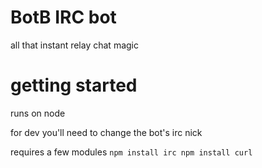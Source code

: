 # BotB IRC bot
all that instant relay chat magic

# getting started
runs on node

for dev you'll need to change the bot's irc nick

requires a few modules
``npm install irc
npm install curl``
